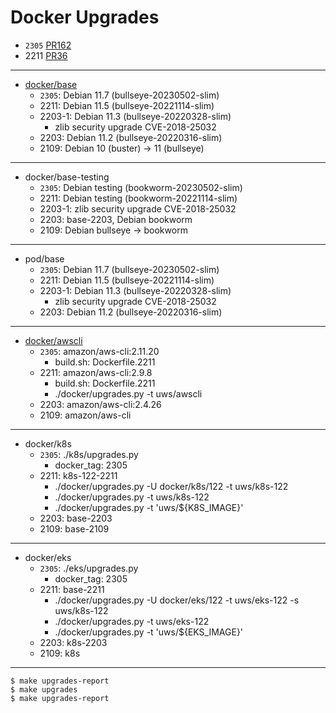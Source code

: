 # Docker Upgrades

* `2305` [PR162](https://github.com/TalkingPts/Infrastructure/pull/162)
* 2211 [PR36](https://github.com/TalkingPts/Infrastructure/pull/36)

---

* [docker/base][debian-container]
    * `2305`: Debian 11.7 (bullseye-20230502-slim)
    * 2211: Debian 11.5 (bullseye-20221114-slim)
    * 2203-1: Debian 11.3 (bullseye-20220328-slim)
        * zlib security upgrade CVE-2018-25032
    * 2203: Debian 11.2 (bullseye-20220316-slim)
    * 2109: Debian 10 (buster) -> 11 (bullseye)

[debian-container]: https://hub.docker.com/_/debian

---

* docker/base-testing
    * `2305`: Debian testing (bookworm-20230502-slim)
    * 2211: Debian testing (bookworm-20221114-slim)
    * 2203-1: zlib security upgrade CVE-2018-25032
    * 2203: base-2203, Debian bookworm
    * 2109: Debian bullseye -> bookworm

---

* pod/base
    * `2305`: Debian 11.7 (bullseye-20230502-slim)
    * 2211: Debian 11.5 (bullseye-20221114-slim)
    * 2203-1: Debian 11.3 (bullseye-20220328-slim)
        * zlib security upgrade CVE-2018-25032
    * 2203: Debian 11.2 (bullseye-20220316-slim)

---

* [docker/awscli][awscli]
    * `2305`: amazon/aws-cli:2.11.20
        * build.sh: Dockerfile.2211
    * 2211: amazon/aws-cli:2.9.8
        * build.sh: Dockerfile.2211
        * ./docker/upgrades.py -t uws/awscli
    * 2203: amazon/aws-cli:2.4.26
    * 2109: amazon/aws-cli

[awscli]: https://hub.docker.com/r/amazon/aws-cli/tags

---

* docker/k8s
    * `2305`: ./k8s/upgrades.py
        * docker_tag: 2305
    * 2211: k8s-122-2211
        * ./docker/upgrades.py -U docker/k8s/122 -t uws/k8s-122
        * ./docker/upgrades.py -t uws/k8s-122
        * ./docker/upgrades.py -t 'uws/${K8S_IMAGE}'
    * 2203: base-2203
    * 2109: base-2109

---

* docker/eks
    * `2305`: ./eks/upgrades.py
        * docker_tag: 2305
    * 2211: base-2211
        * ./docker/upgrades.py -U docker/eks/122 -t uws/eks-122 -s uws/k8s-122
        * ./docker/upgrades.py -t uws/eks-122
        * ./docker/upgrades.py -t 'uws/${EKS_IMAGE}'
    * 2203: k8s-2203
    * 2109: k8s

---

    $ make upgrades-report
    $ make upgrades
    $ make upgrades-report
